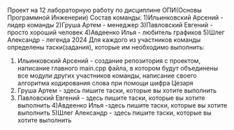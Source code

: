 Проект на 12 лабораторную работу по дисциплине ОПИ(Основы Программной Инженерии)
Состав команды: 
  1)Ильинковский Арсений - лидер команды
  2)Груша Артем - менеджер
  3)Павловский Евгений - просто хороший человек
  4)Авдеенко Илья - любитель графиков
  5)Шлег Александр - легенда 2024
Для каждого из участников команды определены таски(задания), которые им необходимо выполнить:
  1) Ильинковский Арсений - создание репозитория с проектом, написание главного main.cpp файла, в котором будут объединены все модули других участников команды, написание своего алгоритма кодирования слова при помощи шифра Цезаря
  2) Груша Артем - здесь пишите таски, которые вы хотите выполнить
  3) Павловский Евгений - здесь пишите таски, которые вы хотите выполнить
  4)Авдеенко Илья -здесь пишите таски, которые вы хотите выполнить
  5)Шлег Александр - здесь пишите таски, которые вы хотите выполнить
